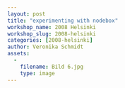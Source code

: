 ```yaml
---
layout: post
title: "experimenting with nodebox"
workshop_name: 2008 Helsinki 
workshop_slug: 2008-helsinki
categories: [2008-helsinki]
author: Veronika Schmidt
assets:
  -
    filename: Bild 6.jpg
    type: image
---
```


